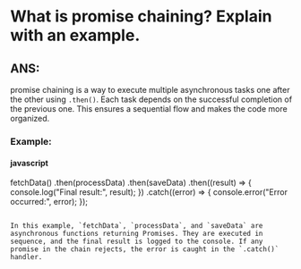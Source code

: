 # What is promise chaining? Explain with an example.
## ANS:
promise chaining is a way to execute multiple asynchronous tasks one after the other using `.then()`. Each task depends on the successful completion of the previous one. This ensures a sequential flow and makes the code more organized.
### Example:
#### javascript
fetchData()
  .then(processData)
  .then(saveData)
  .then((result) => {
    console.log("Final result:", result);
  })
  .catch((error) => {
    console.error("Error occurred:", error);
  });
```

In this example, `fetchData`, `processData`, and `saveData` are asynchronous functions returning Promises. They are executed in sequence, and the final result is logged to the console. If any promise in the chain rejects, the error is caught in the `.catch()` handler.
